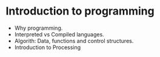 <h1>Introduction to programming</h1>
<ul>
<li>Why programming.
<li>Interpreted vs Compiled languages.
<li>Algorith: Data, functions and control structures.
<li>Introduction to Processing
</ul>
